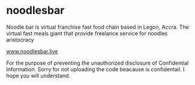 # noodlesbar
Noodle bar is virtual franchise fast food chain based in Legon, Accra. The virtual fast meals giant that provide freelance service for noodles aristocracy


www.noodlesbar.live



For the purpose of preventing the unauthorized disclosure of Confidential Information. Sorry for not uploading the code beacause is confidentail. I hope you will understand.
